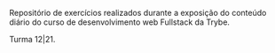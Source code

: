 Repositório de exercícios realizados durante a exposição do conteúdo diário do curso de desenvolvimento web Fullstack da Trybe. 

Turma 12|21.
